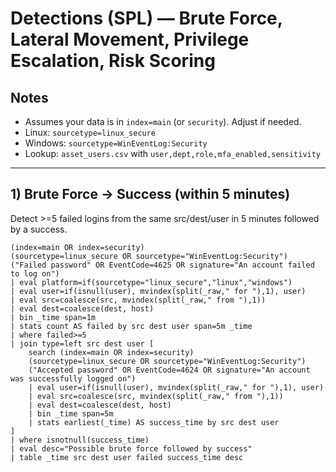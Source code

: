 # Detections (SPL) — Brute Force, Lateral Movement, Privilege Escalation, Risk Scoring

## Notes
- Assumes your data is in `index=main` (or `security`). Adjust if needed.
- Linux: `sourcetype=linux_secure`
- Windows: `sourcetype=WinEventLog:Security`
- Lookup: `asset_users.csv` with `user,dept,role,mfa_enabled,sensitivity`

---

## 1) Brute Force → Success (within 5 minutes)
Detect >=5 failed logins from the same src/dest/user in 5 minutes followed by a success.

```spl
(index=main OR index=security)
(sourcetype=linux_secure OR sourcetype="WinEventLog:Security")
("Failed password" OR EventCode=4625 OR signature="An account failed to log on")
| eval platform=if(sourcetype="linux_secure","linux","windows")
| eval user=if(isnull(user), mvindex(split(_raw," for "),1), user)
| eval src=coalesce(src, mvindex(split(_raw," from "),1))
| eval dest=coalesce(dest, host)
| bin _time span=1m
| stats count AS failed by src dest user span=5m _time
| where failed>=5
| join type=left src dest user [
    search (index=main OR index=security)
    (sourcetype=linux_secure OR sourcetype="WinEventLog:Security")
    ("Accepted password" OR EventCode=4624 OR signature="An account was successfully logged on")
    | eval user=if(isnull(user), mvindex(split(_raw," for "),1), user)
    | eval src=coalesce(src, mvindex(split(_raw," from "),1))
    | eval dest=coalesce(dest, host)
    | bin _time span=5m
    | stats earliest(_time) AS success_time by src dest user
]
| where isnotnull(success_time)
| eval desc="Possible brute force followed by success"
| table _time src dest user failed success_time desc
